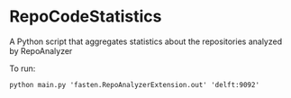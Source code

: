 # RepoCodeStatistics
A Python script that aggregates statistics about the repositories analyzed by RepoAnalyzer

To run:
```
python main.py 'fasten.RepoAnalyzerExtension.out' 'delft:9092'
```